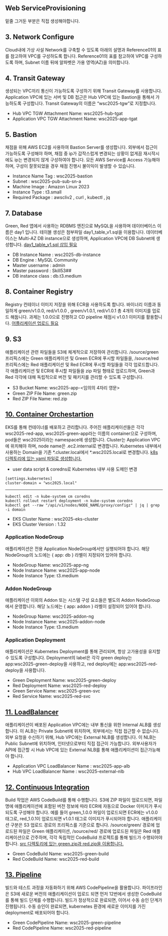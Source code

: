 ## Web ServiceProvisioning
밑줄 그거둔 부분은 직접 생성해야합니다.

## 3. Network Configure
Cloud내에 가상 사설 Network를 구축할 수 있도록 아래의 설명과 Reference01의 표를 참고하여 VPC를 구성하도록 합니다. Reference01의 표를 참고하여 VPC를 구성하도록 하며, Subnet 이름 뒤에 알파벳은 가용 영역(AZ)을 의미합니다.

## 4. Transit Gateway
생성되는 VPC끼리 통신이 가능하도록 구성하기 위해 Transit Gateway를 사용합니다. Application VPC에 있는 서버 및 DB 접근은 Hub VPC에 있는 Bastion을 통해서 가능하도록 구성합니다. Transit Gateway의 이름은 “wsc2025-tgw”로 지정합니다.
- Hub VPC TGW Attachment Name: wsc2025-hub-tgat
- Application VPC TGW Attachment Name: wsc2025-app-tgat

## 5. Bastion
채점을 위해 AWS EC2를 사용하여 Bastion Server를 생성합니다. 외부에서 접근이 가능하도록 구성해야 하며, 채점 중 ip가 갑작스럽게 변경되는 상황이 없게끔 재시작시에도 ip는 변경되지 않게 구성하여야 합니다. 모든 AWS Service를 Access 가능해야 하며, 구성이 잘못되었을 경우 채점 진행시 불이익이 발생할 수 있습니다.
- Instance Name Tag : wsc2025-bastion
- Subnet : wsc2025-pub-sub-sn-a
- Machine Image : Amazon Linux 2023
- Instance Type : t3.small
- Required Package : awscliv2 , curl , kubectl , jq

## 7. Database
Green, Red 앱에서 사용하는 RDBMS 엔진으로 MySQL을 사용하며 데이터베이스 이름은 day1 입니다. 테이블 생성은 첨부파일 day1_table_v1.sql을 이용합니다. 데이터베이스는 Multi-AZ DB instance으로 생성하며, Application VPC에 DB Subnet에 생성합니다. <u>day1_table_v1.sql 삽입 필요</u>

- DB Instance Name : wsc2025-db-instance
- DB Engine : MySQL Community
- Master username : admin
- Master password : Skill53##
- DB instance class : db.t3.medium 

## 8. Container Registry
Registry 컨테이너 이미지 저장을 위해 ECR을 사용하도록 합니다. 바이너리 이름과 동일하게 green/v1.0.0, red/v1.0.0 , green/v1.0.1, red/v1.0.1 총 4개의 이미지를 업로드 해둡니다. 과제는 1.0.0으로 진행하고 CD pipeline 채점시 v1.0.1 이미지를 활용합니다. <u>어플리케이션 업로드 필요</u>

## 9. S3
애플리케이션 관련 파일들을 S3에 체계적으로 저장하여 관리합니다. /source/green 프리픽스에는 Green 애플리케이션 및 Green ECR에 푸시할 파일들을, /source/red 프리픽스에는 Red 애플리케이션 및 Red ECR에 푸시할 파일들을 각각 업로드합니다. 각 애플리케이션 및 ECR에 푸시할 파일들을 zip 파일 형태로 업로드하며, Green과 Red 각각에 대해 독립적으로 버전 및 패키지를 관리할 수 있도록 구성합니다.
- S3 Bucket Name: wsc2025-app-<임의의 4자리 영문>
- Green ZIP File Name: green.zip
- Red ZIP File Name: red.zip

## <u>10. Container Orchestartion</u>
EKS를 통해 컨테이너를 배포하고 관리합니다. 주어진 애플리케이션들은 각각 wsc2025-red-app, wsc2025-green-app라는 이름의 container으로 구성하며, pod들은 wsc2025이라는 namespace에 생성합니다. Cluster는 Application VPC에 위치해야 하며, node name은 <instance-id>.ec2.internal로 변경합니다. Kubernetes 내부에서 사용하는 Domain을 기존 *.cluster.local에서 *.wsc2025.local로 변경합니다. <u>k8s 디렉토리에 있는 yaml 파일로 생성합니다.
</u>

- user data script & coredns로 Kubernetes 내부 사용 도메인 변경

```
[settings.kubernetes]
cluster-domain = "wsc2025.local"
```

---

```
kubectl edit -n kube-system cm coredns
kubectl rollout restart deployment -n kube-system coredns 
kubectl get --raw "/api/v1/nodes/NODE_NAME/proxy/configz" | jq | grep -i domain
```

- EKS Cluster Name : wsc2025-eks-cluster
- EKS Cluster Version : 1.32

### Application NodeGroup
애플리케이션은 전용 Application NodeGroup에서만 실행되어야 합니다. 해당 NodeGroup의 노드에는 { app: db } 라벨이 지정되어 있어야 합니다.
- NodeGroup Name: wsc2025-app-ng
- Node Instance Name: wsc2025-app-node
- Node Instance Type: t3.medium

### Addon NodeGroup
애플리케이션 이외의 Addon 또는 시스템 구성 요소들은 별도의 Addon NodeGroup에서 운영합니다. 해당 노드에는 { app: addon } 라벨이 설정되어 있어야 합니다.
- NodeGroup Name: wsc2025-addon-ng
- Node Instance Name: wsc2025-addon-node
- Node Instance Type: t3.medium

### Application Deployment
애플리케이션은 Kubernetes Deployment를 통해 관리되며, 항상 고가용성을 유지할 수 있도록 구성합니다. Deployment의 label은 각각 green deploy는 app:wsc2025-green-deploy을 사용하고, red deploy에는 app:wsc2025-red-deploy을 사용합니다.
- Green Deployment Name: wsc2025-green-deploy
- Red Deployment Name: wsc2025-red-deploy
- Green Service Name: wsc2025-green-svc
- Red Service Name: wsc2025-red-svc

## <u>11. LoadBalancer</u>
애플리케이션이 배포된 Application VPC에는 내부 통신을 위한 Internal ALB를 생성합니다. 이 ALB는 Private Subnet에 위치하며, 외부에서는 직접 접근할 수 없습니다. 외부 요청을 수신하기 위해, Hub VPC에는 External NLB를 생성합니다. 이 NLB는 Public Subnet에 위치하며, 인터넷으로부터 직접 접근이 가능합니다.
외부사용자가 API에 접근할 시 Hub VPC에 있는 External NLB를 통해 애플리케이션이 접근가능해야 합니다.
- Application VPC LoadBalancer Name : wsc2025-app-alb
- Hub VPC LoadBalancer Name : wsc2025-external-nlb

## <u>12. Continuous Integration</u>
Build 작업은 AWS CodeBuild를 통해 수행합니다. S3에 ZIP 파일이 업로드되면, 파일명에 애플리케이션에 포함된 버전 정보에 따라 ECR에 자동으로 Docker 이미지가 푸시되도록 구성해야 합니다. 예를 들어 green_1.0.0 파일이 업로드되면 ECR에는 v1.0.0 태그로, red_1.0.1이 업로드되면 v1.0.1 태그로 이미지가 푸시되어야 합니다. 애플리케이션 구분은 S3 업로드 경로의 프리픽스를 기준으로 합니다. /source/green/ 경로에 업로드된 파일은 Green 애플리케이션, /source/red/ 경로에 업로드된 파일은 Red 애플리케이션으로 간주하며, 각각 독립적인 CodeBuild 프로젝트를 통해 빌드가 수행되어야 합니다. <u>src 디렉토리에 있는 green.zip과 red.zip을 이용합니다.</u>
- Green CodeBuild Name: wsc2025-green-build
- Red CodeBuild Name: wsc2025-red-build

## <u>13. Pipeline</u>
빌드와 테스트 과정을 자동화하기 위해 AWS CodePipeline을 활용합니다. 파이프라인은 S3에 새로운 버전의 애플리케이션이 업로드 되면 먼저 12번에서 생성한 CodeBuild를 통해 빌드 단계를 수행합니다. 빌드가 정상적으로 완료되면, 이어서 수동 승인 단계가 진행됩니다. 수동 승인이 완료되면, kubernetes 환경에 새로운 이미지를 가진 deployment로 배포되어야 합니다.
- Green CodePipeline Name: wsc2025-green-pipeline
- Red CodePipeline Name: wsc2025-red-pipeline